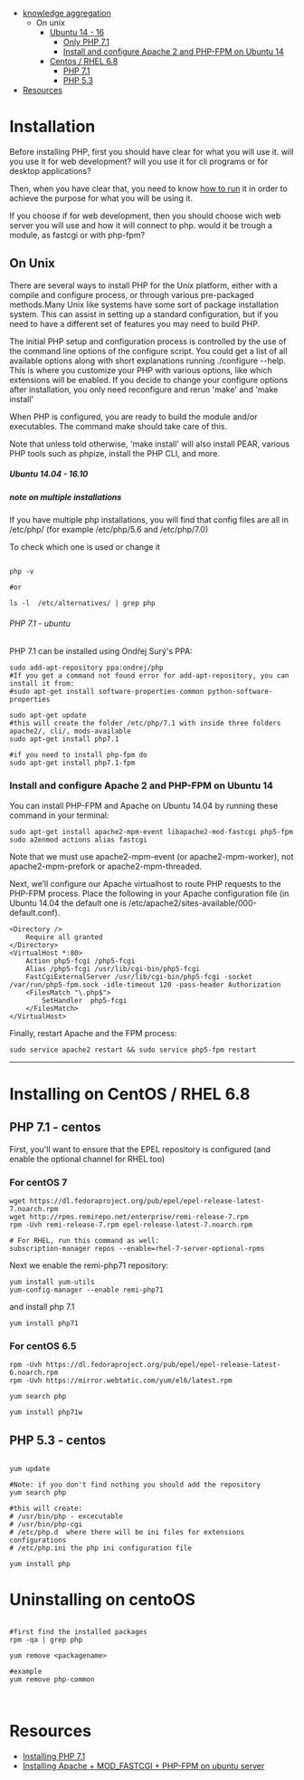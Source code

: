 

* [knowledge aggregation](#installation)
  * On unix
      * [Ubuntu 14 - 16](#ubuntu-1404---1610)
        * [Only PHP 7.1](#php-71---ubuntu)
        * [Install and configure Apache 2 and PHP-FPM on Ubuntu 14](#install-and-configure-apache-2-and-php-fpm-on-ubuntu-14)
      * [Centos / RHEL 6.8](#centos--rhel-68)
        * [PHP 7.1](#php-71---centos)
        * [PHP 5.3](#php-53---centos)
* [Resources](#resources)

# Installation

Before installing PHP, first you should have clear for what you will use it. will you use it for web development? will you use it for cli programs or for desktop applications?

Then, when you have clear that, you need to know [how to run](https://github.com/haiaty/neverstoplearning-php/blob/master/Learn/how-to-run.md) it in order to achieve the purpose for what you will be using it. 

If you choose if for web development, then you should choose wich web server you will use and how it will connect to php. would it be trough a module, as fastcgi or with php-fpm?

## On Unix

There are several ways to install PHP for the Unix platform, either with a compile and configure process, or through various pre-packaged methods.Many Unix like systems have some sort of package installation system. This can assist in setting up a standard configuration, but if you need to have a different set of features you may need to build PHP.

The initial PHP setup and configuration process is controlled by the use of the command line options of the configure script. You could get a list of all available options along with short explanations running ./configure --help. This is where you customize your PHP
with various options, like which extensions will be enabled. If you decide to change your configure options after installation, you only need reconfigure and rerun 'make' and 'make install'

When PHP is configured, you are ready to build the module and/or executables. The command make should take care of this.

Note that unless told otherwise, 'make install' will also install PEAR, various PHP tools such as phpize, install the PHP CLI, and more.


##### Ubuntu 14.04 - 16.10


##### note on multiple installations

If you have multiple php installations, you will find that config files are all in /etc/php/<version> (for example /etc/php/5.6 and /etc/php/7.0)

To check which one is used or change it 

```shell

php -v

#or 

ls -l  /etc/alternatives/ | grep php

```

###### PHP 7.1 - ubuntu

PHP 7.1 can be installed using Ondřej Surý's PPA:

```shell
sudo add-apt-repository ppa:ondrej/php
#If you get a command not found error for add-apt-repository, you can install it from:
#sudo apt-get install software-properties-common python-software-properties

sudo apt-get update
#this will create the folder /etc/php/7.1 with inside three folders apache2/, cli/, mods-available
sudo apt-get install php7.1 

#if you need to install php-fpm do
sudo apt-get install php7.1-fpm

```

### Install and configure Apache 2 and PHP-FPM on Ubuntu 14

You can install PHP-FPM and Apache on Ubuntu 14.04 by running these command in your terminal:

```
sudo apt-get install apache2-mpm-event libapache2-mod-fastcgi php5-fpm
sudo a2enmod actions alias fastcgi

```

Note that we must use apache2-mpm-event (or apache2-mpm-worker), not apache2-mpm-prefork or apache2-mpm-threaded.

Next, we’ll configure our Apache virtualhost to route PHP requests to the PHP-FPM process. Place the following in your Apache configuration file (in Ubuntu 14.04 the default one is /etc/apache2/sites-available/000-default.conf).

```
<Directory />
    Require all granted
</Directory>
<VirtualHost *:80>
    Action php5-fcgi /php5-fcgi
    Alias /php5-fcgi /usr/lib/cgi-bin/php5-fcgi
    FastCgiExternalServer /usr/lib/cgi-bin/php5-fcgi -socket /var/run/php5-fpm.sock -idle-timeout 120 -pass-header Authorization
    <FilesMatch "\.php$">
        SetHandler  php5-fcgi
    </FilesMatch>
</VirtualHost>
```

Finally, restart Apache and the FPM process:

```
sudo service apache2 restart && sudo service php5-fpm restart

```

---

# Installing on CentOS / RHEL 6.8

## PHP 7.1 - centos

First, you'll want to ensure that the EPEL repository is configured (and enable the optional channel for RHEL too)

### For centOS 7
```shell
wget https://dl.fedoraproject.org/pub/epel/epel-release-latest-7.noarch.rpm
wget http://rpms.remirepo.net/enterprise/remi-release-7.rpm
rpm -Uvh remi-release-7.rpm epel-release-latest-7.noarch.rpm

# For RHEL, run this command as well:
subscription-manager repos --enable=rhel-7-server-optional-rpms
```

Next we enable the remi-php71 repository:

```shell
yum install yum-utils
yum-config-manager --enable remi-php71

```

and install php 7.1

```shell
yum install php71
```

### For centOS 6.5

```shell
rpm -Uvh https://dl.fedoraproject.org/pub/epel/epel-release-latest-6.noarch.rpm
rpm -Uvh https://mirror.webtatic.com/yum/el6/latest.rpm

yum search php

yum install php71w

```


## PHP 5.3 - centos

```shell

yum update

#Note: if you don't find nothing you should add the repository
yum search php

#this will create:
# /usr/bin/php - excecutable
# /usr/bin/php-cgi
# /etc/php.d  where there will be ini files for extensions configurations
# /etc/php.ini the php ini configuration file

yum install php

```

# Uninstalling on centoOS

```shell

#first find the installed packages
rpm -qa | grep php

yum remove <packagename>

#example
yum remove php-common



```


# Resources

* [Installing PHP 7.1](https://www.colinodell.com/blog/2016-12/installing-php-7-1)
* [Installing Apache + MOD_FASTCGI + PHP-FPM on ubuntu server](https://alexcabal.com/installing-apache-mod_fastcgi-php-fpm-on-ubuntu-server-maverick/)


